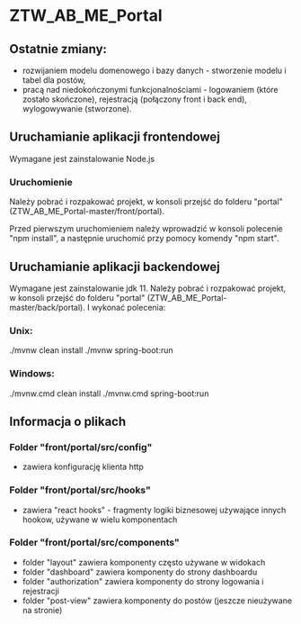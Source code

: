 # ZTW_AB_ME_Portal

## Ostatnie zmiany:
- rozwijaniem modelu domenowego i bazy danych - stworzenie modelu i tabel dla postów,
- pracą nad niedokończonymi funkcjonalnościami - logowaniem (które zostało skończone), rejestracją (połączony front i back end), wylogowywanie (stworzone).

## Uruchamianie aplikacji frontendowej
Wymagane jest zainstalowanie Node.js

### Uruchomienie
Należy pobrać i rozpakować projekt, w konsoli przejść do folderu "portal" (ZTW_AB_ME_Portal-master/front/portal).

Przed pierwszym uruchomieniem należy wprowadzić w konsoli polecenie "npm install", a następnie uruchomić przy pomocy komendy "npm start".

## Uruchamianie aplikacji backendowej
Wymagane jest zainstalowanie jdk 11. Należy pobrać i rozpakować projekt, w konsoli przejść do folderu "portal" (ZTW_AB_ME_Portal-master/back/portal). I wykonać polecenia:
### Unix:
./mvnw clean install
./mvnw spring-boot:run
### Windows:
./mvnw.cmd clean install
./mvnw.cmd spring-boot:run

## Informacja o plikach
### Folder "front/portal/src/config"
- zawiera konfigurację klienta http
### Folder "front/portal/src/hooks"
- zawiera "react hooks" - fragmenty logiki biznesowej używające innych hookow, używane w wielu komponentach
### Folder "front/portal/src/components"
- folder "layout" zawiera komponenty często używane w widokach
- folder "dashboard" zawiera komponenty do strony dashboardu
- folder "authorization" zawiera komponenty do strony logowania i rejestracji
- folder "post-view" zawiera komponenty do postów (jeszcze nieużywane na stronie)

